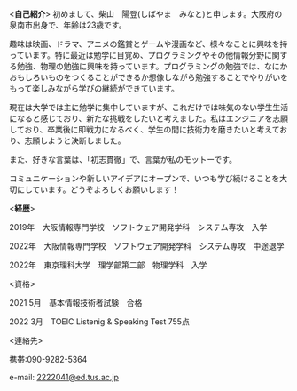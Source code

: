 <**自己紹介**>
初めまして、柴山　陽登(しばやま　みなと)と申します。大阪府の泉南市出身で、年齢は23歳です。

趣味は映画、ドラマ、アニメの鑑賞とゲームや漫画など、様々なことに興味を持っています。特に最近は勉学に目覚め、プログラミングやその他情報分野に関する勉強、物理の勉強に興味を持っています。プログラミングの勉強では、なにかおもしろいものをつくることができるか想像しながら勉強することでやりがいをもって楽しみながら学びの継続ができています。

現在は大学では主に勉学に集中していますが、これだけでは味気のない学生生活になると感じており、新たな挑戦をしたいと考えました。私はエンジニアを志願しており、卒業後に即戦力になるべく、学生の間に技術力を磨きたいと考えており、志願しようと決断しました。

また、好きな言葉は、「初志貫徹」で、言葉が私のモットーです。

コミュニケーションや新しいアイデアにオープンで、いつも学び続けることを大切にしています。どうぞよろしくお願いします！


<**経歴**>

2019年　大阪情報専門学校　ソフトウェア開発学科　システム専攻　入学

2022年　大阪情報専門学校　ソフトウェア開発学科　システム専攻　中途退学

2022年　東京理科大学　理学部第二部　物理学科　入学

<資格>

2021 5月　基本情報技術者試験　合格

2022 3月　TOEIC Listenig & Speaking  Test 755点　

<連絡先>

携帯:090-9282-5364

e-mail: 2222041@ed.tus.ac.jp
